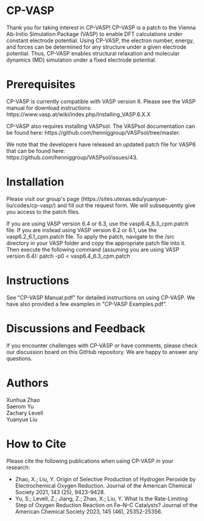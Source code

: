 # CP-VASP
<p>Thank you for taking interest in CP-VASP! CP-VASP is a patch to the Vienna Ab-Initio Simulation Package (VASP) to enable DFT calculations under constant electrode potential. Using CP-VASP, the electron number, energy, and forces can be determined for any structure under a given electrode potential. Thus, CP-VASP enables structural relaxation and molecular dynamics (MD) simulation under a fixed electrode potential.</p>

# Prerequisites
<p>CP-VASP is currently compatible with VASP version 6. Please see the VASP manual for download instructions:  
    https://www.vasp.at/wiki/index.php/Installing_VASP.6.X.X</p>

<p>CP-VASP also requires installing VASPsol. The VASPsol documentation can be found here:  
    https://github.com/henniggroup/VASPsol/tree/master.</p>

<p>We note that the developers have released an updated patch file for VASP6 that can be found here:  <br>
    https://github.com/henniggroup/VASPsol/issues/43.</p>

# Installation
<p>Please visit our group's page (https://sites.utexas.edu/yuanyue-liu/codes/cp-vasp/) and fill out the request form. We will subsequently give you access to the patch files.</p>

<p>If you are using VASP version 6.4 or 6.3, use the vasp6.4_6.3_cpm.patch file. If you are instead using VASP version 6.2 or 6.1, use the vasp6.2_6.1_cpm.patch file. To apply the patch, navigate to the /src directory in your VASP folder and copy the appropriate patch file into it. Then execute the following command (assuming you are using VASP version 6.4):  
    patch -p0 < vasp6.4_6.3_cpm.patch </p>

# Instructions
<p>See "CP-VASP Manual.pdf" for detailed instructions on using CP-VASP. We have also provided a few examples in "CP-VASP Examples.pdf".</p>

# Discussions and Feedback
<p>If you encounter challenges with CP-VASP or have comments, please check our discussion board on this GitHub repository. We are happy to answer any questions.</p>

# Authors
<p>Xunhua Zhao<br>
    Saerom Yu<br>
    Zachary Levell<br>
    Yuanyue Liu</p>

# How to Cite
<p>Please cite the following publications when using CP-VASP in your research: <br>
<ul>
    <li>Zhao, X.; Liu, Y. Origin of Selective Production of Hydrogen Peroxide by Electrochemical Oxygen Reduction. Journal of the American Chemical Society 2021, 143 (25), 9423-9428.</li>
    <li>Yu, S.; Levell, Z.; Jiang, Z.; Zhao, X.; Liu, Y. What Is the Rate-Limiting Step of Oxygen Reduction Reaction on Fe–N–C Catalysts? Journal of the American Chemical Society 2023, 145 (46), 25352-25356.</li>
</ul></p>
